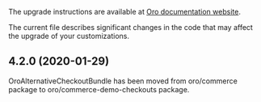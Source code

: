 The upgrade instructions are available at [Oro documentation website](https://doc.oroinc.com/backend/setup/upgrade-to-new-version/).

The current file describes significant changes in the code that may affect the upgrade of your customizations.

## 4.2.0 (2020-01-29)

OroAlternativeCheckoutBundle has been moved from oro/commerce package to oro/commerce-demo-checkouts package.
